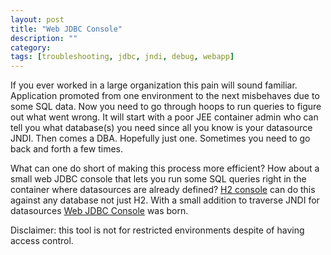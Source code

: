 ```yaml
---
layout: post
title: "Web JDBC Console"
description: ""
category:
tags: [troubleshooting, jdbc, jndi, debug, webapp]
---
```

If you ever worked in a large organization this pain will sound familiar. Application promoted from one environment to the next misbehaves due to some SQL data. Now you need to go through hoops to run queries to figure out what went wrong. It will start with a poor JEE container admin who can tell you what database(s) you need since all you know is your datasource JNDI. Then comes a DBA. Hopefully just one. Sometimes you need to go back and forth a few times. 

What can one do short of making this process more efficient? How about a small web JDBC console that lets you run some SQL queries right in the container where datasources are already defined? [H2 console](http://www.h2database.com) can do this against any database not just H2. With a small addition to traverse JNDI for datasources [Web JDBC Console](https://github.com/arykov/jdbc-console) was born. 

Disclaimer: this tool is not for restricted environments despite of having access control.